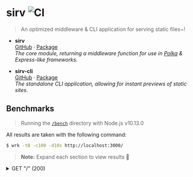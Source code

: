 # sirv ![CI](https://github.com/lukeed/sirv/workflows/CI/badge.svg?branch=next&event=push)

> An optimized middleware & CLI application for serving static files~!

* **sirv**<br>
  [GitHub](https://github.com/lukeed/sirv/tree/master/packages/sirv) · [Package](https://www.npmjs.com/package/sirv) <br>
  _The core module, returning a middleware function for use in [Polka](https://github.com/lukeed/polka) & Express-like frameworks._

* **sirv-cli**<br>
  [GitHub](https://github.com/lukeed/sirv/tree/master/packages/sirv-cli) · [Package](https://www.npmjs.com/package/sirv-cli) <br>
  _The standalone CLI application, allowing for instant previews of static sites._



## Benchmarks

> Running the [`/bench`](/bench) directory with Node.js v10.13.0

All results are taken with the following command:

```sh
$ wrk -t8 -c100 -d10s http://localhost:3000/
```

> **Note:** Expand each section to view results :thinking:

<details>
<summary>GET "/" (200)</summary>
```
serve-static
---
  Thread Stats   Avg      Stdev     Max   +/- Stdev
    Latency     8.15ms    2.13ms  41.84ms   93.56%
    Req/Sec     1.49k   231.02     1.78k    89.50%
  118927 requests in 10.03s, 35.61MB read
Requests/sec:  11862.86
Transfer/sec:      3.55MB

sirv (dev: false)
---
  Thread Stats   Avg      Stdev     Max   +/- Stdev
    Latency     5.78ms  495.92us   9.50ms   64.76%
    Req/Sec     2.08k   112.73     2.42k    68.50%
  166152 requests in 10.02s, 34.38MB read
Requests/sec:  16586.47
Transfer/sec:      3.43MB

sirv (dev: true)
---
  Thread Stats   Avg      Stdev     Max   +/- Stdev
    Latency    11.79ms    1.95ms  43.30ms   94.02%
    Req/Sec     1.02k   121.86     1.33k    91.25%
  81808 requests in 10.04s, 18.88MB read
Requests/sec:   8147.26
Transfer/sec:      1.88MB
```
</details>

<details>
<summary>GET "/asset.js" (200)</summary>
```
serve-static
---
  Thread Stats   Avg      Stdev     Max   +/- Stdev
    Latency     8.12ms    1.39ms  22.96ms   92.01%
    Req/Sec     1.49k   174.69     2.06k    73.38%
  118413 requests in 10.02s, 34.89MB read
Requests/sec:  11816.18
Transfer/sec:      3.48MB

sirv (dev: false)
---
  Thread Stats   Avg      Stdev     Max   +/- Stdev
    Latency     5.64ms  507.55us   9.45ms   68.96%
    Req/Sec     2.14k    86.26     2.30k    75.50%
  170225 requests in 10.02s, 34.42MB read
Requests/sec:  16996.46
Transfer/sec:      3.44MB

sirv (dev: true)
---
  Thread Stats   Avg      Stdev     Max   +/- Stdev
    Latency     7.21ms  445.13us  12.04ms   85.69%
    Req/Sec     1.67k    52.53     1.81k    76.88%
  133246 requests in 10.02s, 30.12MB read
Requests/sec:  13302.37
Transfer/sec:      3.01MB
```
</details>

<details>
<summary>GET "/404.css" (404)</summary>
```
serve-static
---
  Thread Stats   Avg      Stdev     Max   +/- Stdev
    Latency     3.49ms  814.94us  19.10ms   94.89%
    Req/Sec     3.48k   406.87     5.59k    95.03%
  278809 requests in 10.10s, 28.18MB read
  Non-2xx or 3xx responses: 278809
Requests/sec:  27593.95
Transfer/sec:      2.79MB

sirv (dev: false)
---
  Thread Stats   Avg      Stdev     Max   +/- Stdev
    Latency     2.27ms  328.88us  11.86ms   90.68%
    Req/Sec     5.32k   390.13     6.26k    93.18%
  426843 requests in 10.10s, 43.15MB read
  Non-2xx or 3xx responses: 426843
Requests/sec:  42256.52
Transfer/sec:      4.27MB

sirv (dev: true)
---
  Thread Stats   Avg      Stdev     Max   +/- Stdev
    Latency    24.06ms    1.63ms  52.42ms   97.02%
    Req/Sec   500.47     29.42   640.00     71.62%
  39989 requests in 10.04s, 4.04MB read
  Non-2xx or 3xx responses: 39989
Requests/sec:   3982.45
Transfer/sec:    412.25KB
```
</details>


## Notice

There is zero relationship between `sirv.com` and this module or its author.


## License

MIT © [Luke Edwards](https://lukeed.com)
